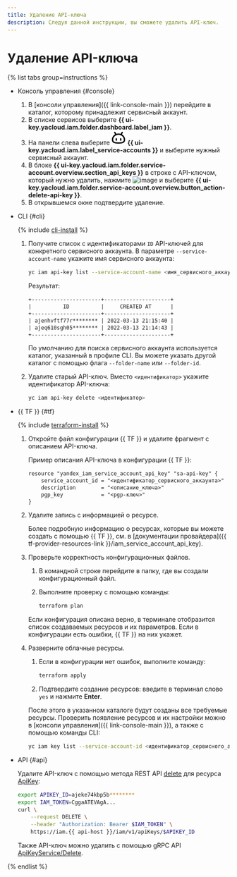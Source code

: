 ```yaml
---
title: Удаление API-ключа
description: Следуя данной инструкции, вы сможете удалить API-ключ.
---
```


# Удаление API-ключа

{% list tabs group=instructions %}

- Консоль управления {#console}

  1. В [консоли управления]({{ link-console-main }}) перейдите в каталог, которому принадлежит сервисный аккаунт.
  1. В списке сервисов выберите **{{ ui-key.yacloud.iam.folder.dashboard.label_iam }}**.
  1. На панели слева выберите ![FaceRobot](../../../_assets/console-icons/face-robot.svg) **{{ ui-key.yacloud.iam.label_service-accounts }}** и выберите нужный сервисный аккаунт.
  1. В блоке **{{ ui-key.yacloud.iam.folder.service-account.overview.section_api_keys }}** в строке с API-ключом, который нужно удалить, нажмите ![image](../../../_assets/console-icons/ellipsis.svg) и выберите **{{ ui-key.yacloud.iam.folder.service-account.overview.button_action-delete-api-key }}**.
  1. В открывшемся окне подтвердите удаление.

- CLI {#cli}

    {% include [cli-install](../../../_includes/cli-install.md) %}

    1. Получите список с идентификаторами `ID` API-ключей для конкретного сервисного аккаунта. В параметре `--service-account-name` укажите имя сервисного аккаунта:

        ```bash
        yc iam api-key list --service-account-name <имя_сервисного_аккаунта>
        ```

        Результат:

        ```text
        +----------------------+---------------------+
        |          ID          |     CREATED AT      |
        +----------------------+---------------------+
        | ajenhvftf77r******** | 2022-03-13 21:15:40 |
        | ajeq610sgh05******** | 2022-03-13 21:14:43 |
        +----------------------+---------------------+
        ```

        По умолчанию для поиска сервисного аккаунта используется каталог, указанный в профиле CLI. Вы можете указать другой каталог с помощью флага `--folder-name` или `--folder-id`.

    1. Удалите старый API-ключ. Вместо `<идентификатор>` укажите идентификатор API-ключа:

        ```bash
        yc iam api-key delete <идентификатор>
        ```

- {{ TF }} {#tf}

    {% include [terraform-install](../../../_includes/terraform-install.md) %}

    1. Откройте файл конфигурации {{ TF }} и удалите фрагмент с описанием API-ключа.

        Пример описания API-ключа в конфигурации {{ TF }}:

        ```hcl
        resource "yandex_iam_service_account_api_key" "sa-api-key" {
            service_account_id = "<идентификатор_сервисного_аккаунта>"
            description        = "<описание_ключа>"
            pgp_key            = "<pgp-ключ>"
        }
        ```

    1. Удалите запись с информацией о ресурсе.

        Более подробную информацию о ресурсах, которые вы можете создать с помощью {{ TF }}, см. в [документации провайдера]({{ tf-provider-resources-link }}/iam_service_account_api_key).

    1. Проверьте корректность конфигурационных файлов.

        1. В командной строке перейдите в папку, где вы создали конфигурационный файл.
        1. Выполните проверку с помощью команды:

            ```bash
            terraform plan
            ```

        Если конфигурация описана верно, в терминале отобразится список создаваемых ресурсов и их параметров. Если в конфигурации есть ошибки, {{ TF }} на них укажет.

    1. Разверните облачные ресурсы.

        1. Если в конфигурации нет ошибок, выполните команду:

            ```bash
            terraform apply
            ```

        1. Подтвердите создание ресурсов: введите в терминал слово `yes` и нажмите **Enter**.

        После этого в указанном каталоге будут созданы все требуемые ресурсы. Проверить появление ресурсов и их настройки можно в [консоли управления]({{ link-console-main }}), а также с помощью команды CLI:

        ```bash
        yc iam key list --service-account-id <идентификатор_сервисного_аккаунта>
        ```

- API {#api}

  Удалите API-ключ с помощью метода REST API [delete](../../api-ref/ApiKey/delete.md) для ресурса [ApiKey](../../api-ref/ApiKey/index.md):

    ```bash
    export APIKEY_ID=ajeke74kbp5b********
    export IAM_TOKEN=CggaATEVAgA...
    curl \
        --request DELETE \
        --header "Authorization: Bearer $IAM_TOKEN" \
        https://iam.{{ api-host }}/iam/v1/apiKeys/$APIKEY_ID
    ```
   Также API-ключ можно удалить с помощью gRPC API [ApiKeyService/Delete](../../api-ref/grpc/api_key_service.md#Delete).

{% endlist %}
